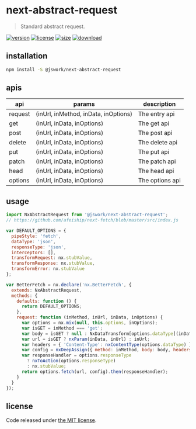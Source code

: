 # next-abstract-request
> Standard abstract request.

[![version][version-image]][version-url]
[![license][license-image]][license-url]
[![size][size-image]][size-url]
[![download][download-image]][download-url]

## installation
```bash
npm install -S @jswork/next-abstract-request
```

## apis
| api     | params                               | description                 |
| ------- | ------------------------------------ | --------------------------- |
| request | (inUrl, inMethod, inData, inOptions) | The entry api               |
| get     | (inUrl, inData, inOptions)           | The get api                 |
| post    | (inUrl, inData, inOptions)           | The post api                |
| delete  | (inUrl, inData, inOptions)           | The delete api              |
| put     | (inUrl, inData, inOptions)           | The put api                 |
| patch   | (inUrl, inData, inOptions)           | The patch api               |
| head    | (inUrl, inData, inOptions)           | The head api                |
| options | (inUrl, inData, inOptions)           | The options api             |



## usage
```js
import NxAbstractRequest from '@jswork/next-abstract-request';
// https://github.com/afeiship/next-fetch/blob/master/src/index.js

var DEFAULT_OPTIONS = {
  pipeStyle: 'fetch',
  dataType: 'json',
  responseType: 'json',
  interceptors: [],
  transformRequest: nx.stubValue,
  transformResponse: nx.stubValue,
  transformError: nx.stubValue
};

var BetterFetch = nx.declare('nx.BetterFetch', {
  extends: NxAbstractRequest,
  methods: {
    defaults: function () {
      return DEFAULT_OPTIONS;
    },
    request: function (inMethod, inUrl, inData, inOptions) {
      var options = nx.mix(null, this.options, inOptions);
      var isGET = inMethod === 'get';
      var body = isGET ? null : NxDataTransform[options.dataType](inData);
      var url = isGET ? nxParam(inData, inUrl) : inUrl;
      var headers = { 'Content-Type': nxContentType(options.dataType) };
      var config = nxDeepAssign({ method: inMethod, body: body, headers: headers }, options);
      var responseHandler = options.responseType
        ? nxToAction(options.responseType)
        : nx.stubValue;
      return options.fetch(url, config).then(responseHandler);
    }
  }
});
```

## license
Code released under [the MIT license](https://github.com/afeiship/next-abstract-request/blob/master/LICENSE.txt).

[version-image]: https://img.shields.io/npm/v/@jswork/next-abstract-request
[version-url]: https://npmjs.org/package/@jswork/next-abstract-request

[license-image]: https://img.shields.io/npm/l/@jswork/next-abstract-request
[license-url]: https://github.com/afeiship/next-abstract-request/blob/master/LICENSE.txt

[size-image]: https://img.shields.io/bundlephobia/minzip/@jswork/next-abstract-request
[size-url]: https://github.com/afeiship/next-abstract-request/blob/master/dist/next-abstract-request.min.js

[download-image]: https://img.shields.io/npm/dm/@jswork/next-abstract-request
[download-url]: https://www.npmjs.com/package/@jswork/next-abstract-request
